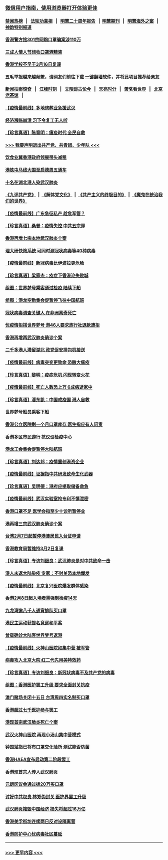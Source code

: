 ### [微信用户指南，使用浏览器打开体验更佳](https://github.com/gfw-breaker/banned-news1/blob/master/indexes/wechat-guide.md?t=0)
#### [禁闻热榜](热点新闻.md?t=0)  &nbsp;&nbsp;|&nbsp;&nbsp; [法轮功真相](https://github.com/gfw-breaker/truth/blob/master/README.md?t=0) &nbsp;&nbsp;|&nbsp;&nbsp; [明慧二十周年报告](https://github.com/gfw-breaker/mh-reports/blob/master/README.md?t=0) &nbsp;&nbsp;|&nbsp;&nbsp;[明慧期刊](https://github.com/gfw-breaker/mh-qikan) &nbsp;&nbsp;|&nbsp;&nbsp; [明慧海外之窗](https://github.com/gfw-breaker/mh-news/blob/master/README.md?t=0) &nbsp;&nbsp;|&nbsp;&nbsp; [神韵特别报道](https://github.com/gfw-breaker/mh-news/blob/master/shenyun.md?t=0)
#### [香港警方接301宗网购口罩骗案涉110万](../pages/nsc415/n11867572.md?t=02142002) 
#### [三成人情人节想收口罩酒精液](../pages/nsc415/n11867523.md?t=02142002) 
#### [香港学校不早于3月16日复课](../pages/nsc415/n11867498.md?t=02142002) 
#### 五毛举报越来越频繁，请网友们前往下载 [一键翻墙软件](https://github.com/gfw-breaker/ssr-accounts)，并将此项目推荐给亲友
#### [新闻拍案惊奇](https://github.com/gfw-breaker/banned-news1/blob/master/pages/link4.md) &nbsp;&nbsp;|&nbsp;&nbsp; [江峰时刻](https://github.com/gfw-breaker/banned-news1/blob/master/pages/link4.md) &nbsp;&nbsp;|&nbsp;&nbsp; [文昭谈古论今](https://github.com/gfw-breaker/banned-news1/blob/master/pages/link4.md) &nbsp;&nbsp;|&nbsp;&nbsp; [天亮时分](https://github.com/gfw-breaker/banned-news1/blob/master/pages/link4.md) &nbsp;&nbsp;|&nbsp;&nbsp; [萧茗看世界](https://github.com/gfw-breaker/banned-news1/blob/master/pages/link4.md) &nbsp;&nbsp;|&nbsp;&nbsp; [北京老茶馆](https://github.com/gfw-breaker/banned-news1/blob/master/pages/link4.md) &nbsp;&nbsp;|&nbsp;&nbsp; 
#### [【疫情最前线】多地殡葬业急援武汉](../pages/nsc415/n11866914.md?t=02142002) 
#### [经济濒临崩溃 习下令复工无人听](../pages/nsc415/n11867269.md?t=02142002) 
#### [【珍言真语】陈竟明：瘟疫时代 全民自救](../pages/nsc415/n11866765.md?t=02142002) 
#### [>>> 我要声明退出共产党、共青团、少年队 <<<](https://github.com/begood0513/goodnews/blob/master/quit/letter.md) 
#### [饮食业冀香港政府领展带头减租](../pages/nsc415/n11864876.md?t=02142002) 
#### [港铁屯马线大围至启德周五通车](../pages/nsc415/n11864842.md?t=02142002) 
#### [十名在湖北港人染武汉肺炎](../pages/nsc415/n11864807.md?t=02142002) 
#### [《九评共产党》](https://github.com/begood0513/9ping.md/blob/master/README.md) &nbsp;|&nbsp; [《解体党文化》](../../../../jtdwh.md/blob/master/README.md)  &nbsp;|&nbsp; [《共产主义的终极目的》](../../../../gczydzjmd.md/blob/master/README.md) &nbsp;|&nbsp; [《魔鬼在统治我们的世界》](../../../../mgztzwmdsj.md/blob/master/README.md) 
#### [【疫情最前线】广东急征私产 趁危军管？](../pages/nsc415/n11864205.md?t=02142002) 
#### [【珍言真语】桑普：疫情失控 中共五宗罪](../pages/nsc415/n11864157.md?t=02142002) 
#### [香港再增七宗本地武汉肺炎个案](../pages/nsc415/n11862405.md?t=02142002) 
#### [理大研快筛系统 可同时测冠状病毒等40种病毒](../pages/nsc415/n11862376.md?t=02142002) 
#### [【疫情最前线】新冠病毒比伊波拉更危险](../pages/nsc415/n11862199.md?t=02142002) 
#### [【珍言真语】梁家杰：疫症下香港沦失败城](../pages/nsc415/n11861588.md?t=02142002) 
#### [组图：世界梦号乘客通过检疫 陆续下船](../pages/nsc415/n11858302.md?t=02142002) 
#### [组图：港龙空勤集会促暂停飞往中国航班](../pages/nsc415/n11858190.md?t=02142002) 
#### [冠状病毒调查关键人 在非洲离奇死亡](../pages/nsc415/n11859798.md?t=02142002) 
#### [忧疫情拒搭世界梦号 港46人要求旅行社退款遭拒](../pages/nsc415/n11859849.md?t=02142002) 
#### [香港再增两武汉肺炎确诊个案](../pages/nsc415/n11859833.md?t=02142002) 
#### [二千多港人滞留湖北 政党促安排包机接送](../pages/nsc415/n11859831.md?t=02142002) 
#### [【疫情最前线】病毒突变更致命 恐酿大瘟疫](../pages/nsc415/n11859604.md?t=02142002) 
#### [【珍言真语】黎明：疫症危机 闪现转变火花](../pages/nsc415/n11859199.md?t=02142002) 
#### [【疫情最前线】死亡人数恐上万 6成病逝家中](../pages/nsc415/n11856687.md?t=02142002) 
#### [【珍言真语】潘东凯：中国成疫国 港人自救](../pages/nsc415/n11856962.md?t=02142002) 
#### [世界梦号船员乘客下船](../pages/nsc415/n11856883.md?t=02142002) 
#### [香港公立医院剩一个月口罩库存 医生指应有人问责](../pages/nsc415/n11856875.md?t=02142002) 
#### [香港多区市民游行 抗议设检疫中心](../pages/nsc415/n11856866.md?t=02142002) 
#### [港龙工会集会促暂停大陆航班](../pages/nsc415/n11856840.md?t=02142002) 
#### [【珍言真语】刘达邦：疫情重创港资企业](../pages/nsc415/n11854274.md?t=02142002) 
#### [【疫情最前线】证据指中共研发致命生化武器](../pages/nsc415/n11853087.md?t=02142002) 
#### [【珍言真语】吴明德：港府应提取储备救急](../pages/nsc415/n11852734.md?t=02142002) 
#### [【疫情最前线】武汉实验室抢专利不慎泄密](../pages/nsc415/n11850310.md?t=02142002) 
#### [香港口罩不足 医学会指至少十诊所暂停业](../pages/nsc415/n11850301.md?t=02142002) 
#### [港再增三宗武汉肺炎确诊个案](../pages/nsc415/n11850328.md?t=02142002) 
#### [台湾2月7日起暂停港澳居民入台证申请](../pages/nsc415/n11850304.md?t=02142002) 
#### [香港教育局暂维持3月2日复课](../pages/nsc415/n11850260.md?t=02142002) 
#### [【珍言真语】专访刘细良：武汉肺炎是对中共致命一击](../pages/nsc415/n11849934.md?t=02142002) 
#### [港人未返大陆染疫 专家：不封关恐本地爆发](../pages/nsc415/n11848021.md?t=02142002) 
#### [【疫情最前线】北京复兴医院爆发群体感染](../pages/nsc415/n11847626.md?t=02142002) 
#### [香港2月8日起入境者需强制检疫14天](../pages/nsc415/n11847658.md?t=02142002) 
#### [九龙湾逾八千人通宵排队买口罩](../pages/nsc415/n11847647.md?t=02142002) 
#### [港民主运动获提名竞逐和平奖](../pages/nsc415/n11847633.md?t=02142002) 
#### [曾载确诊大陆客世界梦号返港](../pages/nsc415/n11847608.md?t=02142002) 
#### [【疫情最前线】火神山医院如集中营 被军管](../pages/nsc415/n11847524.md?t=02142002) 
#### [病毒攻入北京大院 红二代先用美特效药](../pages/nsc415/n11847427.md?t=02142002) 
#### [【珍言真语】专访刘细良：新冠状病毒不及共产党的病毒](../pages/nsc415/n11847164.md?t=02142002) 
#### [组图：香港医护罢工升级 要求全面封关抗疫](../pages/nsc415/n11844107.md?t=02142002) 
#### [澳门赌场关闭十五日 台湾周四实名制买口罩](../pages/nsc415/n11845083.md?t=02142002) 
#### [香港超过七千医护参与罢工](../pages/nsc415/n11845051.md?t=02142002) 
#### [港现首宗武汉肺炎死亡个案](../pages/nsc415/n11844998.md?t=02142002) 
#### [武汉火神山医院 再现小汤山集中营模式](../pages/nsc415/n11844763.md?t=02142002) 
#### [钟国斌指已将布口罩交化验所 测试能否防菌](../pages/nsc415/n11842783.md?t=02142002) 
#### [香港HAEA宣布启动第二阶段罢工](../pages/nsc415/n11842723.md?t=02142002) 
#### [香港现首宗人传人武汉肺炎](../pages/nsc415/n11842766.md?t=02142002) 
#### [元朗区议会通过拨20万买口罩](../pages/nsc415/n11842754.md?t=02142002) 
#### [讨好中共权贵 林郑伪封关 医护界罢工升级](../pages/nsc415/n11842359.md?t=02142002) 
#### [武汉肺炎摧毁中国经济 损失将超过16万亿](../pages/nsc415/n11839723.md?t=02142002) 
#### [香港美孚街坊连续两日反对设隔离营](../pages/nsc415/n11839962.md?t=02142002) 
#### [香港防护中心忧病毒社区蔓延](../pages/nsc415/n11839933.md?t=02142002) 

----
#### [ >>> 更早内容 <<< ](../indexes/nsc415-earlier.md)
